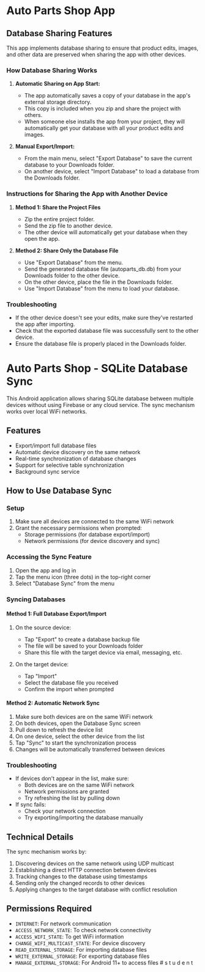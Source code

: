 # Auto Parts Shop App

## Database Sharing Features

This app implements database sharing to ensure that product edits, images, and other data are preserved when sharing the app with other devices.

### How Database Sharing Works

1. **Automatic Sharing on App Start:**
   - The app automatically saves a copy of your database in the app's external storage directory.
   - This copy is included when you zip and share the project with others.
   - When someone else installs the app from your project, they will automatically get your database with all your product edits and images.

2. **Manual Export/Import:**
   - From the main menu, select "Export Database" to save the current database to your Downloads folder.
   - On another device, select "Import Database" to load a database from the Downloads folder.

### Instructions for Sharing the App with Another Device

1. **Method 1: Share the Project Files**
   - Zip the entire project folder.
   - Send the zip file to another device.
   - The other device will automatically get your database when they open the app.

2. **Method 2: Share Only the Database File**
   - Use "Export Database" from the menu.
   - Send the generated database file (autoparts_db.db) from your Downloads folder to the other device.
   - On the other device, place the file in the Downloads folder.
   - Use "Import Database" from the menu to load your database.

### Troubleshooting

- If the other device doesn't see your edits, make sure they've restarted the app after importing.
- Check that the exported database file was successfully sent to the other device.
- Ensure the database file is properly placed in the Downloads folder.

# Auto Parts Shop - SQLite Database Sync

This Android application allows sharing SQLite database between multiple devices without using Firebase or any cloud service. The sync mechanism works over local WiFi networks.

## Features

- Export/import full database files
- Automatic device discovery on the same network
- Real-time synchronization of database changes
- Support for selective table synchronization
- Background sync service

## How to Use Database Sync

### Setup

1. Make sure all devices are connected to the same WiFi network
2. Grant the necessary permissions when prompted:
   - Storage permissions (for database export/import)
   - Network permissions (for device discovery and sync)

### Accessing the Sync Feature

1. Open the app and log in
2. Tap the menu icon (three dots) in the top-right corner
3. Select "Database Sync" from the menu

### Syncing Databases

#### Method 1: Full Database Export/Import

1. On the source device:
   - Tap "Export" to create a database backup file
   - The file will be saved to your Downloads folder
   - Share this file with the target device via email, messaging, etc.

2. On the target device:
   - Tap "Import"
   - Select the database file you received
   - Confirm the import when prompted

#### Method 2: Automatic Network Sync

1. Make sure both devices are on the same WiFi network
2. On both devices, open the Database Sync screen
3. Pull down to refresh the device list
4. On one device, select the other device from the list
5. Tap "Sync" to start the synchronization process
6. Changes will be automatically transferred between devices

### Troubleshooting

- If devices don't appear in the list, make sure:
  - Both devices are on the same WiFi network
  - Network permissions are granted
  - Try refreshing the list by pulling down
- If sync fails:
  - Check your network connection
  - Try exporting/importing the database manually

## Technical Details

The sync mechanism works by:
1. Discovering devices on the same network using UDP multicast
2. Establishing a direct HTTP connection between devices
3. Tracking changes to the database using timestamps
4. Sending only the changed records to other devices
5. Applying changes to the target database with conflict resolution

## Permissions Required

- `INTERNET`: For network communication
- `ACCESS_NETWORK_STATE`: To check network connectivity
- `ACCESS_WIFI_STATE`: To get WiFi information
- `CHANGE_WIFI_MULTICAST_STATE`: For device discovery
- `READ_EXTERNAL_STORAGE`: For importing database files
- `WRITE_EXTERNAL_STORAGE`: For exporting database files
- `MANAGE_EXTERNAL_STORAGE`: For Android 11+ to access files #   s t u d e n t 
 
 

